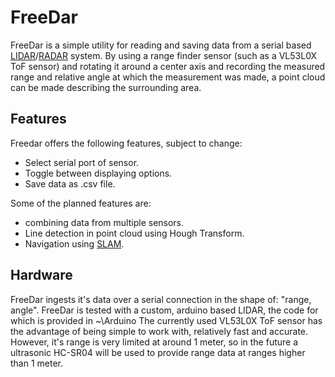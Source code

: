 # FreeDar
FreeDar is a simple utility for reading and saving data from a serial based [LIDAR](https://en.wikipedia.org/wiki/Lidar)/[RADAR](https://en.wikipedia.org/wiki/Radar) system.
By using a range finder sensor (such as a VL53L0X ToF sensor) and rotating it around a center axis and recording the measured range and relative angle at which the measurement was made, a point cloud can be made describing the surrounding area.

## Features
Freedar offers the following features, subject to change:

* Select serial port of sensor.
* Toggle between displaying options.
* Save data as .csv file.

Some of the planned features are:

* combining data from multiple sensors.
* Line detection in point cloud using Hough Transform.
* Navigation using [SLAM](https://en.wikipedia.org/wiki/Simultaneous_localization_and_mapping).

## Hardware
FreeDar ingests it's data over a serial connection in the shape of: "range, angle". FreeDar is tested with a custom, arduino based LIDAR, the code for which is provided in ~\Arduino
The currently used VL53L0X ToF sensor has the advantage of being simple to work with, relatively fast and accurate. However, it's range is very limited at around 1 meter, so in the future a ultrasonic HC-SR04 will be used to provide range data at ranges higher than 1 meter.

